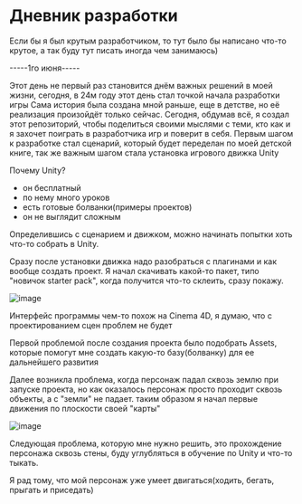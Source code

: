# Дневник разработки
Если бы я был крутым разработчиком, то тут было бы написано что-то крутое, а так буду тут писать иногда чем занимаюсь)

-----1го июня-----

Этот день не первый раз становится днём важных решений в моей жизни, сегодня, в 24м году этот день стал точкой начала разработки игры
Сама история была создана мной раньше, еще в детстве, но её реализация произойдёт только сейчас.
Сегодня, обдумав всё, я создал этот репозиторий, чтобы поделиться своими мыслями с теми, кто как и я захочет поиграть в разработчика игр
и поверит в себя.
Первым шагом к разработке стал сценарий, который будет переделан по моей детской книге, так же важным шагом стала установка игрового движка Unity

Почему Unity? 
- он бесплатный
- по нему много уроков
- есть готовые болванки(примеры проектов)
- он не выглядит сложным

Определившись с сценарием и движком, можно начинать попытки хоть что-то собрать в Unity.

Сразу после установки движка надо разобраться с плагинами и как вообще создать проект. Я начал скачивать какой-то пакет, типо "новичок starter pack", когда получится что-то склеить, сразу покажу.

![image](https://github.com/Gniazdilau130501/7_days_latter/assets/144339388/56c055de-60a1-46e7-966b-3be1017df67d)

Интерфейс программы чем-то похож на Cinema 4D, я думаю, что с проектированием сцен проблем не будет

Первой проблемой после создания проекта было подобрать Assets, которые помогут мне создать какую-то базу(болванку) для ее дальнейшего развития

Далее возникла проблема, когда персонаж падал сквозь землю при запуске проекта, но как оказалось персонаж просто проходит сквозь объекты, а с "земли" не падает.
таким образом я начал первые движения по плоскости своей "карты"

![image](https://github.com/Gniazdilau130501/7_days_latter/assets/144339388/02315d61-5c60-4687-b4ac-eeeadfaa73d5)

Следующая проблема, которую мне нужно решить, это прохождение персонажа сквозь стены, буду углубляться в обучение по Unity и что-то тыкать.

Я рад тому, что мой персонаж уже умеет двигаться(ходить, бегать, прыгать и приседать)
